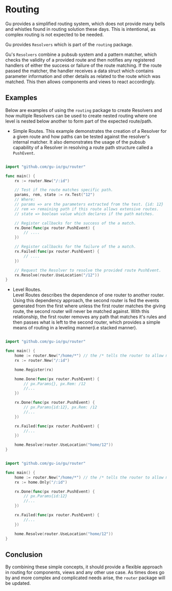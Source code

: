 Routing
=======

Gu provides a simplified routing system, which does not provide many bells and whistles found in routing solution these days. This is intentional, as complex routing is not expected to be needed.

Gu provides `Resolvers` which is part of the `routing` package.

Gu's `Resolvers` combine a pubsub system and a pattern matcher, which checks the validity of a provided route and then notifies any registered handlers of either the success or failure of the route matching. If the route passed the matcher, the handler receives a data struct which contains parameter information and other details as related to the route which was matched. This then allows components and views to react accordingly.

Examples
--------

Below are examples of using the `routing` package to create Resolvers and how multiple Resolvers can be used to create nested routing where one level is nested below another to form part of the expected route/path.

-	Simple Routes. This example demonstrates the creation of a Resolver for a given route and how paths can be tested against the resolver's internal matcher. It also demonstrates the  usage of the pubsub capability of a Resolver in resolving a route path structure called a `PushEvent`.

```go

import "github.com/gu-io/gu/router"

func main() {
	rx := router.New("/:id")

	// Test if the route matches specific path.
	params, rem, state := rx.Test("12")
	// Where:
	// params => are the parameters extracted from the test. {id: 12}
	// rem => remaining path if this route allows extensive routes.
	// state => boolean value which declares if the path matches.

	// Register callbacks for the success of the a match.
	rx.Done(func(px router.PushEvent) {
		// ....
	})

	// Register callbacks for the failure of the a match.
	rx.Failed(func(px router.PushEvent) {
		// ....
	})

	// Request the Resolver to resolve the provided route PushEvent.
	rx.Resolve(router.UseLocation("/12"))
}
```

-	Level Routes.  
Level Routes describes the dependence of one router to another router. Using this dependency approach, the second router is fed the events generated from the first where unless the first router matches the giving route, the second router will never be matched against. With this relationship, the first router removes any path that matches it's rules and then passes what is left to the second router, which provides a simple means of routing in a leveling manner(i.e stacked manner).

```go

import "github.com/gu-io/gu/router"

func main() {
	home := router.New("/home/*") // the /* tells the router to allow more paths.
	rx := router.New("/:id")

	home.Register(rx)

	home.Done(func(px router.PushEvent) {
		// px.Params{}, px.Rem: /12
		//...
	})

	rx.Done(func(px router.PushEvent) {
		// px.Params{id:12}, px.Rem: /12
		//...
	})

	rx.Failed(func(px router.PushEvent) {
		//...
	})

	home.Resolve(router.UseLocation("home/12"))
}
```

```go

import "github.com/gu-io/gu/router"

func main() {
	home := router.New("/home/*") // the /* tells the router to allow more paths.
	rx := home.Only("/:id")

	rx.Done(func(px router.PushEvent) {
		// px.Params{id:12}
		//...
	})

	rx.Failed(func(px router.PushEvent) {
		//...
	})

	home.Resolve(router.UseLocation("home/12"))
}
```

Conclusion
----------

By combining these simple concepts, it should provide a flexible approach in routing for components, views and any other use case. As times does go by and more complex and complicated needs arise, the `router` package will be updated.
